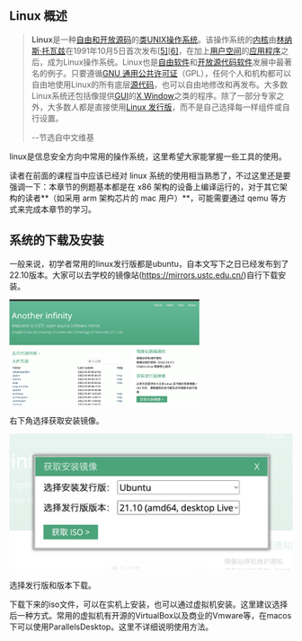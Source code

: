 
## Linux 概述

> **Linux**是一种[自由和开放源码](https://zh.wikipedia.org/wiki/自由及开放源代码软件)的[类UNIX](https://zh.wikipedia.org/wiki/类Unix系统)[操作系统](https://zh.wikipedia.org/wiki/作業系統)。该操作系统的[内核](https://zh.wikipedia.org/wiki/内核)由[林纳斯·托瓦兹](https://zh.wikipedia.org/wiki/林纳斯·托瓦兹)在1991年10月5日首次发布[[5\]](https://zh.wikipedia.org/wiki/Linux#cite_note-5)[[6\]](https://zh.wikipedia.org/wiki/Linux#cite_note-6)，在加上[用户空间](https://zh.wikipedia.org/wiki/使用者空間)的[应用程序](https://zh.wikipedia.org/wiki/應用程式)之后，成为Linux操作系统。Linux也是[自由软件](https://zh.wikipedia.org/wiki/自由软件)和[开放源代码软件](https://zh.wikipedia.org/wiki/开放源代码软件)发展中最著名的例子。只要遵循[GNU 通用公共许可证](https://zh.wikipedia.org/wiki/GNU通用公共许可证)（GPL），任何个人和机构都可以自由地使用Linux的所有底层[源代码](https://zh.wikipedia.org/wiki/源代码)，也可以自由地修改和再发布。大多数Linux系统还包括像提供[GUI](https://zh.wikipedia.org/wiki/GUI)的[X Window](https://zh.wikipedia.org/wiki/X_Window)之类的程序。除了一部分专家之外，大多数人都是直接使用[Linux 发行版](https://zh.wikipedia.org/wiki/Linux發行版)，而不是自己选择每一样组件或自行设置。
>
> --节选自中文维基

linux是信息安全方向中常用的操作系统，这里希望大家能掌握一些工具的使用。

读者在前面的课程当中应该已经对 linux 系统的使用相当熟悉了，不过这里还是要强调一下：本章节的例题基本都是在 x86 架构的设备上编译运行的，对于其它架构的读者**（如采用 arm 架构芯片的 mac 用户）**，可能需要通过 qemu 等方式来完成本章节的学习。

## 系统的下载及安装

一般来说，初学者常用的linux发行版都是ubuntu，自本文写下之日已经发布到了22.10版本。大家可以去学校的镜像站(https://mirrors.ustc.edu.cn/)自行下载安装。

<img src="linux工具使用专题.assets/image-20220309155251824.png" alt="image-20220309155251824" style="zoom: 33%;" />

右下角选择获取安装镜像。

<img src="linux工具使用专题.assets/image-20220309155349990.png" alt="image-20220309155349990" style="zoom:50%;" />

选择发行版和版本下载。

下载下来的iso文件，可以在实机上安装，也可以通过虚拟机安装。这里建议选择后一种方式。常用的虚拟机有开源的VirtualBox以及商业的Vmware等，在macos下可以使用ParallelsDesktop。这里不详细说明使用方法。

